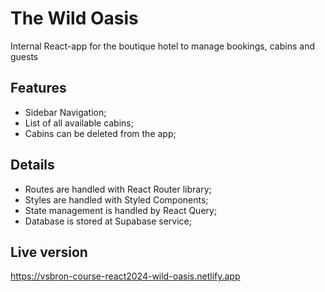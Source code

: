 # The Wild Oasis

Internal React-app for the boutique hotel to manage bookings, cabins and guests

## Features

- Sidebar Navigation;
- List of all available cabins;
- Cabins can be deleted from the app;

## Details

- Routes are handled with React Router library;
- Styles are handled with Styled Components;
- State management is handled by React Query;
- Database is stored at Supabase service;

## Live version

https://vsbron-course-react2024-wild-oasis.netlify.app
